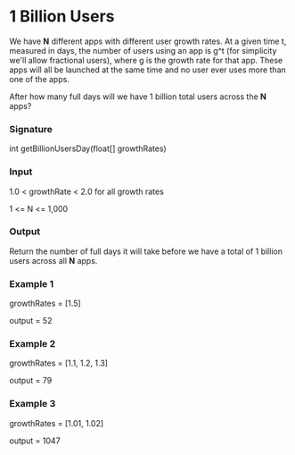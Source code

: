 # 1 Billion Users

We have **N** different apps with different user growth rates. At a given time t, measured in days, the number of users using an app is g^t (for simplicity we'll allow fractional users), where g is the growth rate for that app. These apps will all be launched at the same time and no user ever uses more than one of the apps.

After how many full days will we have 1 billion total users across the **N** apps?

### Signature
int getBillionUsersDay(float[] growthRates)

### Input
1.0 < growthRate < 2.0 for all growth rates

1 <= N <= 1,000

### Output
Return the number of full days it will take before we have a total of 1 billion users across all **N** apps.

### Example 1

growthRates = [1.5]

output = 52

### Example 2

growthRates = [1.1, 1.2, 1.3]

output = 79

### Example 3

growthRates = [1.01, 1.02]

output = 1047